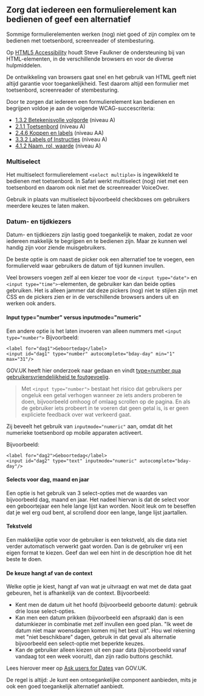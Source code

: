 ## Zorg dat iedereen een formulierelement kan bedienen of geef een alternatief

Sommige formulierelementen werken (nog) niet goed of zijn complex om te bedienen met toetsenbord, screenreader of stembesturing.

Op [HTML5 Accessibility](https://html5accessibility.com/) houdt Steve Faulkner de ondersteuning bij van HTML-elementen, in de verschillende browsers en voor de diverse hulpmiddelen.

De ontwikkeling van browsers gaat snel en het gebruik van HTML geeft niet altijd garantie voor toegankelijkheid. Test daarom altijd een formulier met toetsenbord, screenreader of stembesturing.

Door te zorgen dat iedereen een formulierelement kan bedienen en begrijpen voldoe je aan de volgende WCAG-succescriteria:

- [1.3.2 Betekenisvolle volgorde](https://www.w3.org/Translations/WCAG21-nl/#info-en-relaties) (niveau A)
- [2.1.1 Toetsenbord](https://www.w3.org/WAI/WCAG22/Understanding/keyboard.html) (niveau A)
- [2.4.6 Koppen en labels](https://www.w3.org/Translations/WCAG21-nl/#koppen-en-labels) (niveau AA)
- [3.3.2 Labels of Instructies](https://www.w3.org/WAI/WCAG22/Understanding/labels-or-instructions.html) (niveau A)
- [4.1.2 Naam, rol, waarde](https://www.w3.org/WAI/WCAG22/Understanding/name-role-value.html) (niveau A)

### Multiselect

Het multiselect formulierelement `<select multiple>` is ingewikkeld te bedienen met toetsenbord. In Safari werkt multiselect (nog) niet met een toetsenbord en daarom ook niet met de screenreader VoiceOver.

Gebruik in plaats van multiselect bijvoorbeeld checkboxes om gebruikers meerdere keuzes te laten maken.

### Datum- en tijdkiezers

Datum- en tijdkiezers zijn lastig goed toegankelijk te maken, zodat ze voor iedereen makkelijk te begrijpen en te bedienen zijn. Maar ze kunnen wel handig zijn voor ziende muisgebruikers.

De beste optie is om naast de picker ook een alternatief toe te voegen, een formulierveld waar gebruikers de datum of tijd kunnen invullen.

Veel browsers voegen zelf al een kiezer toe voor de `<input type="date">` en `<input type="time">`-elementen, de gebruiker kan dan beide opties gebruiken. Het is alleen jammer dat deze pickers (nog) niet te stijlen zijn met CSS en de pickers zien er in de verschillende browsers anders uit en werken ook anders.

#### Input type="number" versus inputmode="numeric"

Een andere optie is het laten invoeren van alleen nummers met `<input type="number">`
Bijvoorbeeld:

```
<label for="dag1">Geboortedag</label>
<input id="dag1" type="number" autocomplete="bday-day" min="1" max="31"/>
```

GOV.UK heeft hier onderzoek naar gedaan en vindt [type=number qua gebruikersvriendelijkheid te foutgevoelig](https://technology.blog.gov.uk/2020/02/24/why-the-gov-uk-design-system-team-changed-the-input-type-for-numbers/).

> Met `<input type="number">` bestaat het risico dat gebruikers per ongeluk een getal verhogen wanneer ze iets anders proberen te doen, bijvoorbeeld omhoog of omlaag scrollen op de pagina. En als de gebruiker iets probeert in te voeren dat geen getal is, is er geen expliciete feedback over wat verkeerd gaat.

Zij beveelt het gebruik van `inputmode="numeric"` aan, omdat dit het numerieke toetsenbord op mobile apparaten activeert.

Bijvoorbeeld:

```
<label for="dag2">Geboortedag</label>
<input id="dag2" type="text" inputmode="numeric" autocomplete="bday-day"/>
```

#### Selects voor dag, maand en jaar

Een optie is het gebruik van 3 select-opties met de waardes van bijvoorbeeld dag, maand en jaar. Het nadeel hiervan is dat de select voor een geboortejaar een hele lange lijst kan worden. Nooit leuk om te beseffen dat je wel erg oud bent, al scrollend door een lange, lange lijst jaartallen.

#### Tekstveld

Een makkelijke optie voor de gebruiker is een tekstveld, als die data niet verder automatisch verwerkt gaat worden. Dan is de gebruiker vrij een eigen format te kiezen. Geef dan wel een hint in de description hoe dit het beste te doen.

#### De keuze hangt af van de context

Welke optie je kiest, hangt af van wat je uitvraagt en wat met de data gaat gebeuren, het is afhankelijk van de context. Bijvoorbeeld:

- Kent men de datum uit het hoofd (bijvoorbeeld geboorte datum): gebruik drie losse select-opties.
- Kan men een datum prikken (bijvoorbeeld een afspraak) dan is een datumkiezer in combinatie met zelf invullen een goed plan. "Ik weet de datum niet maar woensdagen komen mij het best uit". Hou wel rekening met "niet beschikbare" dagen, gebruik in dat geval als alternatie bijvoorbeeld een select-optie met beperkte keuzes.
- Kan de gebruiker alleen kiezen uit een paar data (bijvoorbeeld vanaf vandaag tot een week vooruit), dan zijn radio buttons geschikt.

Lees hierover meer op [Ask users for Dates](https://design-system.service.gov.uk/patterns/dates/) van GOV.UK.

De regel is altijd: Je kunt een ontoegankelijke component aanbieden, mits je ook een goed toegankelijk alternatief aanbiedt.
